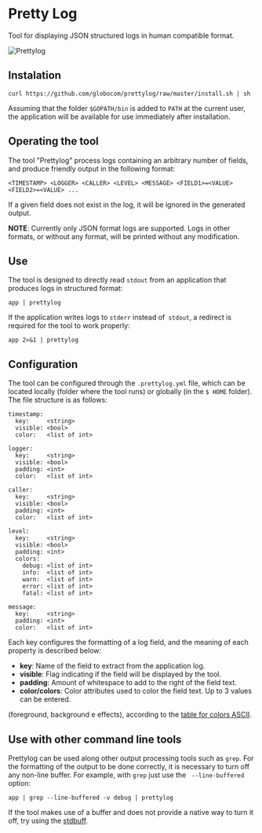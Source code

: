 # Pretty Log

Tool for displaying JSON structured logs in human compatible format.

![Prettylog](https://github.com/globocom/prettylog/raw/master/prettylog.png)

## Instalation

    curl https://github.com/globocom/prettylog/raw/master/install.sh | sh 

Assuming that the folder `$GOPATH/bin` is added to `PATH` at the current user, the application will be available for use immediately after installation.

## Operating the tool

The tool "Prettylog" process logs containing an arbitrary number of fields, and produce friendly output in the following format:

    <TIMESTAMP> <LOGGER> <CALLER> <LEVEL> <MESSAGE> <FIELD1>=<VALUE> <FIELD2>=<VALUE> ...

If a given field does not exist in the log, it will be ignored in the generated output.

**NOTE**: Currently only JSON format logs are supported. Logs in other formats, or without any format, will be printed without any modification.

## Use

The tool is designed to directly read `stdout` from an application that produces logs in structured format:

    app | prettylog

If the application writes logs to `stderr` instead of` stdout`, a redirect is required for the tool to work properly:

    app 2>&1 | prettylog

## Configuration

The tool can be configured through the `.prettylog.yml` file, which can be located locally (folder where the tool runs) or globally (in the `$ HOME` folder). The file structure is as follows:

    timestamp:
      key:     <string>
      visible: <bool> 
      color:   <list of int>

    logger:
      key:     <string>
      visible: <bool>
      padding: <int>
      color:   <list of int> 

    caller:
      key:     <string>
      visible: <bool>
      padding: <int>
      color:   <list of int>

    level:
      key:     <string>
      visible: <bool>
      padding: <int>
      colors:
        debug: <list of int>
        info:  <list of int>
        warn:  <list of int>
        error: <list of int>
        fatal: <list of int>

    message:
      key:     <string>
      padding: <int>
      color:   <list of int>

Each key configures the formatting of a log field, and the meaning of each property is described below:

- **key**: Name of the field to extract from the application log.
- **visible**: Flag indicating if the field will be displayed by the tool.
- **padding**: Amount of whitespace to add to the right of the field text.
- **color/colors**: Color attributes used to color the field text. Up to 3 values can be entered.

(foreground, background e effects), according to the [table for colors ASCII](https://en.wikipedia.org/wiki/ANSI_escape_code#Colors).

## Use with other command line tools

Prettylog can be used along other output processing tools such as `grep`.
For the formatting of the output to be done correctly, it is necessary to turn off any non-line buffer.
For example, with `grep` just use the ` --line-buffered` option:

    app | grep --line-buffered -v debug | prettylog

If the tool makes use of a buffer and does not provide a native way to turn it off, try using the 
[stdbuff](https://www.gnu.org/software/coreutils/manual/html_node/stdbuf-invocation.html).

